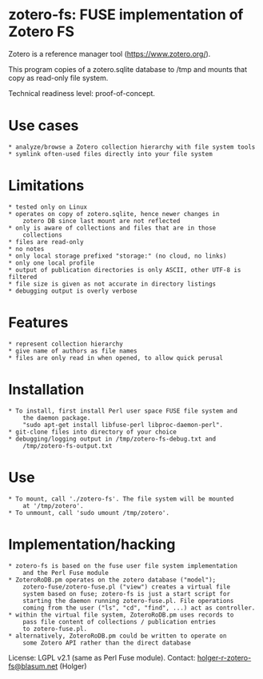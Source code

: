 zotero-fs: FUSE implementation of Zotero FS
===========================================

Zotero is a reference manager tool (https://www.zotero.org/).

This program copies of a zotero.sqlite database to /tmp and mounts 
that copy as read-only file system. 

Technical readiness level: proof-of-concept.

Use cases
=========

	* analyze/browse a Zotero collection hierarchy with file system tools
	* symlink often-used files directly into your file system

Limitations
===========

	* tested only on Linux 
	* operates on copy of zotero.sqlite, hence newer changes in 
		zotero DB since last mount are not reflected
	* only is aware of collections and files that are in those
		collections
	* files are read-only 
	* no notes
	* only local storage prefixed "storage:" (no cloud, no links)
	* only one local profile 
	* output of publication directories is only ASCII, other UTF-8 is filtered
	* file size is given as not accurate in directory listings
	* debugging output is overly verbose

Features
========

	* represent collection hierarchy
	* give name of authors as file names
	* files are only read in when opened, to allow quick perusal

Installation
============
	
	* To install, first install Perl user space FUSE file system and 
		the daemon package.
		"sudo apt-get install libfuse-perl libproc-daemon-perl".
	* git-clone files into directory of your choice
	* debugging/logging output in /tmp/zotero-fs-debug.txt and 
		/tmp/zotero-fs-output.txt

Use 
===	

	* To mount, call './zotero-fs'. The file system will be mounted 
		at '/tmp/zotero'.
	* To unmount, call 'sudo umount /tmp/zotero'.

Implementation/hacking
======================

	* zotero-fs is based on the fuse user file system implementation
		and the Perl Fuse module
	* ZoteroRoDB.pm operates on the zotero database ("model");
		zotero-fuse/zotero-fuse.pl ("view") creates a virtual file 
		system based on fuse; zotero-fs is just a start script for 
		starting the daemon running zotero-fuse.pl. File operations 
		coming from the user ("ls", "cd", "find", ...) act as controller.
	* within the virtual file system, ZoteroRoDB.pm uses records to 
		pass file content of collections / publication entries 
		to zotero-fuse.pl. 
	* alternatively, ZoteroRoDB.pm could be written to operate on 
		some Zotero API rather than the direct database

License: LGPL v2.1 (same as Perl Fuse module).
Contact: holger-r-zotero-fs@blasum.net (Holger)
